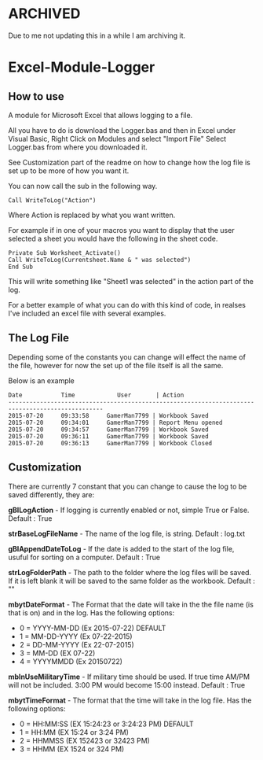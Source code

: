 # ARCHIVED
Due to me not updating this in a while I am archiving it. 

# Excel-Module-Logger
## How to use
A module for Microsoft Excel that allows logging to a file.

All you have to do is download the Logger.bas and then in Excel under Visual Basic, Right Click on Modules and select "Import File" Select Logger.bas from where you downloaded it.

See Customization part of the readme on how to change how the log file is set up to be more of how you want it.

You can now call the sub in the following way.
```visual-basic
Call WriteToLog("Action")
```
Where Action is replaced by what you want written.


For example if in one of your macros you want to display that the user selected a sheet you would have the following in the sheet code.

```visual-basic
Private Sub Worksheet_Activate()
Call WriteToLog(Currentsheet.Name & " was selected")
End Sub
```

This will write something like "Sheet1 was selected" in the action part of the log.

For a better example of what you can do with this kind of code, in realses I've included an excel file with several examples.


## The Log File

Depending some of the constants you can change will effect the name of the file, however for now the set up of the file itself is all the same.

Below is an example

```
Date           Time            User       | Action
-------------------------------------------------------------------------------------------------
2015-07-20     09:33:58     GamerMan7799 | Workbook Saved
2015-07-20     09:34:01     GamerMan7799 | Report Menu opened
2015-07-20     09:34:57     GamerMan7799 | Workbook Saved
2015-07-20     09:36:11     GamerMan7799 | Workbook Saved
2015-07-20     09:36:13     GamerMan7799 | Workbook Closed
```



## Customization

There are currently 7 constant that you can change to cause the log to be saved differently, they are:

**gBlLogAction** - If logging is currently enabled or not, simple True or False. Default : True

**strBaseLogFileName** - The name of the log file, is string. Default : log.txt

**gBlAppendDateToLog** - If the date is added to the start of the log file, usuful for sorting on a computer. Default : True

**strLogFolderPath** - The path to the folder where the log files will be saved. If it is left blank it will be saved to the same folder as the workbook. Default : ""

**mbytDateFormat** - The Format that the date will take in the the file name (is that is on) and in the log. Has the following options:
* 0 = YYYY-MM-DD (Ex 2015-07-22) DEFAULT
* 1 = MM-DD-YYYY (Ex 07-22-2015)
* 2 = DD-MM-YYYY (Ex 22-07-2015)
* 3 = MM-DD (EX 07-22)
* 4 = YYYYMMDD (Ex 20150722)

**mblnUseMilitaryTime** - If military time should be used. If true time AM/PM will not be included. 3:00 PM would become 15:00 instead. Default : True

**mbytTimeFormat** - The format that the time will take in the log file. Has the following options:
* 0 = HH:MM:SS (EX 15:24:23 or 3:24:23 PM) DEFAULT
* 1 = HH:MM (EX 15:24 or 3:24 PM)
* 2 = HHMMSS (EX 152423 or 32423 PM)
* 3 = HHMM (EX 1524 or 324 PM)



